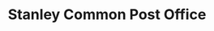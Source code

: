 ---
title: "Stanley Common Post Office"
url: /ilkeston/stanley-common-post-office/
shop: newsagent
---